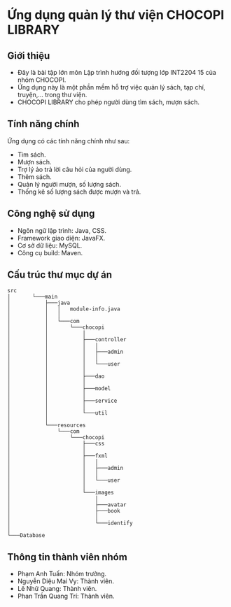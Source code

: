 # Ứng dụng quản lý thư viện CHOCOPI LIBRARY


## Giới thiệu
* Đây là bài tập lớn môn Lập trình hướng đối tượng lớp INT2204 15 của nhóm CHOCOPI.
* Ứng dụng này là một phần mềm hỗ trợ việc quản lý sách, tạp chí, truyện,... trong thư viện.
* CHOCOPI LIBRARY cho phép người dùng tìm sách, mượn sách.

## Tính năng chính
Ứng dụng có các tính năng chính như sau:
* Tìm sách.
* Mượn sách.
* Trợ lý ảo trả lời câu hỏi của người dùng.
* Thêm sách.
* Quản lý người mượn, số lượng sách.
* Thống kê số lượng sách được mượn và trả.

## Công nghệ sử dụng
* Ngôn ngữ lập trình: Java, CSS.
* Framework giao diện: JavaFX.
* Cơ sở dữ liệu: MySQL.
* Công cụ build: Maven.

## Cấu trúc thư mục dự án
``` 
src
│       └───main
│           ├───java
│           │   │   module-info.java
│           │   │
│           │   └───com
│           │       └───chocopi
│           │           │
│           │           ├───controller
│           │           │   │
│           │           │   ├───admin
│           │           │   │
│           │           │   └───user
│           │           │
│           │           ├───dao
│           │           │
│           │           ├───model
│           │           │
│           │           ├───service
│           │           │
│           │           └───util
│           │
│           └───resources
│               └───com
│                   └───chocopi
│                       ├───css
│                       │
│                       ├───fxml
│                       │   │
│                       │   ├───admin
│                       │   │
│                       │   └───user
│                       │
│                       └───images
│                           │
│                           ├───avatar
│                           ├───book 
│                           │
│                           └───identify
│
└───Database
``` 
## Thông tin thành viên nhóm
* Phạm Anh Tuấn: Nhóm trưởng.
* Nguyễn Diệu Mai Vy: Thành viên.
* Lê Nhữ Quang: Thành viên.
* Phan Trần Quang Trí: Thành viên.

